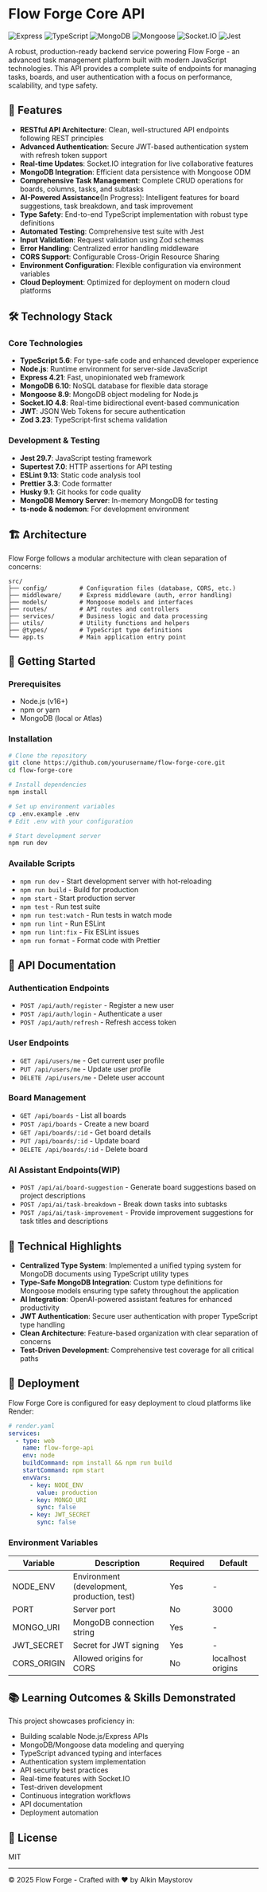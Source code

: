 # Flow Forge Core API

![Express](https://img.shields.io/badge/Express-4.21.2-000000?logo=express&logoColor=white)
![TypeScript](https://img.shields.io/badge/TypeScript-5.6.3-3178C6?logo=typescript&logoColor=white)
![MongoDB](https://img.shields.io/badge/MongoDB-6.10.0-47A248?logo=mongodb&logoColor=white)
![Mongoose](https://img.shields.io/badge/Mongoose-8.9.5-880000?logo=mongoose&logoColor=white)
![Socket.IO](https://img.shields.io/badge/Socket.IO-4.8.1-010101?logo=socket.io&logoColor=white)
![Jest](https://img.shields.io/badge/Jest-29.7.0-C21325?logo=jest&logoColor=white)

A robust, production-ready backend service powering Flow Forge - an advanced task management platform built with modern JavaScript technologies. This API provides a complete suite of endpoints for managing tasks, boards, and user authentication with a focus on performance, scalability, and type safety.

## 🚀 Features

- **RESTful API Architecture**: Clean, well-structured API endpoints following REST principles
- **Advanced Authentication**: Secure JWT-based authentication system with refresh token support
- **Real-time Updates**: Socket.IO integration for live collaborative features
- **MongoDB Integration**: Efficient data persistence with Mongoose ODM
- **Comprehensive Task Management**: Complete CRUD operations for boards, columns, tasks, and subtasks
- **AI-Powered Assistance**(In Progress): Intelligent features for board suggestions, task breakdown, and task improvement
- **Type Safety**: End-to-end TypeScript implementation with robust type definitions
- **Automated Testing**: Comprehensive test suite with Jest
- **Input Validation**: Request validation using Zod schemas
- **Error Handling**: Centralized error handling middleware
- **CORS Support**: Configurable Cross-Origin Resource Sharing
- **Environment Configuration**: Flexible configuration via environment variables
- **Cloud Deployment**: Optimized for deployment on modern cloud platforms

## 🛠️ Technology Stack

### Core Technologies

- **TypeScript 5.6**: For type-safe code and enhanced developer experience
- **Node.js**: Runtime environment for server-side JavaScript
- **Express 4.21**: Fast, unopinionated web framework
- **MongoDB 6.10**: NoSQL database for flexible data storage
- **Mongoose 8.9**: MongoDB object modeling for Node.js
- **Socket.IO 4.8**: Real-time bidirectional event-based communication
- **JWT**: JSON Web Tokens for secure authentication
- **Zod 3.23**: TypeScript-first schema validation

### Development & Testing

- **Jest 29.7**: JavaScript testing framework
- **Supertest 7.0**: HTTP assertions for API testing
- **ESLint 9.13**: Static code analysis tool
- **Prettier 3.3**: Code formatter
- **Husky 9.1**: Git hooks for code quality
- **MongoDB Memory Server**: In-memory MongoDB for testing
- **ts-node & nodemon**: For development environment

## 🏗️ Architecture

Flow Forge follows a modular architecture with clean separation of concerns:

```
src/
├── config/         # Configuration files (database, CORS, etc.)
├── middleware/     # Express middleware (auth, error handling)
├── models/         # Mongoose models and interfaces
├── routes/         # API routes and controllers
├── services/       # Business logic and data processing
├── utils/          # Utility functions and helpers
├── @types/         # TypeScript type definitions
└── app.ts          # Main application entry point
```

## 🔧 Getting Started

### Prerequisites

- Node.js (v16+)
- npm or yarn
- MongoDB (local or Atlas)

### Installation

```bash
# Clone the repository
git clone https://github.com/yourusername/flow-forge-core.git
cd flow-forge-core

# Install dependencies
npm install

# Set up environment variables
cp .env.example .env
# Edit .env with your configuration

# Start development server
npm run dev
```

### Available Scripts

- `npm run dev` - Start development server with hot-reloading
- `npm run build` - Build for production
- `npm start` - Start production server
- `npm test` - Run test suite
- `npm run test:watch` - Run tests in watch mode
- `npm run lint` - Run ESLint
- `npm run lint:fix` - Fix ESLint issues
- `npm run format` - Format code with Prettier

## 📝 API Documentation

### Authentication Endpoints

- `POST /api/auth/register` - Register a new user
- `POST /api/auth/login` - Authenticate a user
- `POST /api/auth/refresh` - Refresh access token

### User Endpoints

- `GET /api/users/me` - Get current user profile
- `PUT /api/users/me` - Update user profile
- `DELETE /api/users/me` - Delete user account

### Board Management

- `GET /api/boards` - List all boards
- `POST /api/boards` - Create a new board
- `GET /api/boards/:id` - Get board details
- `PUT /api/boards/:id` - Update board
- `DELETE /api/boards/:id` - Delete board

### AI Assistant Endpoints(WIP)

- `POST /api/ai/board-suggestion` - Generate board suggestions based on project descriptions
- `POST /api/ai/task-breakdown` - Break down tasks into subtasks
- `POST /api/ai/task-improvement` - Provide improvement suggestions for task titles and descriptions

## 🌟 Technical Highlights

- **Centralized Type System**: Implemented a unified typing system for MongoDB documents using TypeScript utility types
- **Type-Safe MongoDB Integration**: Custom type definitions for Mongoose models ensuring type safety throughout the application
- **AI Integration**: OpenAI-powered assistant features for enhanced productivity
- **JWT Authentication**: Secure user authentication with proper TypeScript type handling
- **Clean Architecture**: Feature-based organization with clear separation of concerns
- **Test-Driven Development**: Comprehensive test coverage for all critical paths

## 🚀 Deployment

Flow Forge Core is configured for easy deployment to cloud platforms like Render:

```yaml
# render.yaml
services:
  - type: web
    name: flow-forge-api
    env: node
    buildCommand: npm install && npm run build
    startCommand: npm start
    envVars:
      - key: NODE_ENV
        value: production
      - key: MONGO_URI
        sync: false
      - key: JWT_SECRET
        sync: false
```

### Environment Variables

| Variable    | Description                                 | Required | Default           |
| ----------- | ------------------------------------------- | -------- | ----------------- |
| NODE_ENV    | Environment (development, production, test) | Yes      | -                 |
| PORT        | Server port                                 | No       | 3000              |
| MONGO_URI   | MongoDB connection string                   | Yes      | -                 |
| JWT_SECRET  | Secret for JWT signing                      | Yes      | -                 |
| CORS_ORIGIN | Allowed origins for CORS                    | No       | localhost origins |

## 📚 Learning Outcomes & Skills Demonstrated

This project showcases proficiency in:

- Building scalable Node.js/Express APIs
- MongoDB/Mongoose data modeling and querying
- TypeScript advanced typing and interfaces
- Authentication system implementation
- API security best practices
- Real-time features with Socket.IO
- Test-driven development
- Continuous integration workflows
- API documentation
- Deployment automation

## 📄 License

MIT

---

© 2025 Flow Forge - Crafted with ❤️ by Alkin Maystorov
